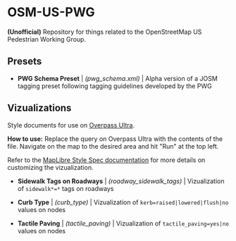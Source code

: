 # OSM-US-PWG

**(Unofficial)** Repository for things related to the OpenStreetMap US Pedestrian Working Group.

## Presets

* **PWG Schema Preset** | *(pwg_schema.xml)* | Alpha version of a JOSM tagging preset following tagging guidelines developed by the PWG

## Vizualizations

Style documents for use on [Overpass Ultra](https://overpass-ultra.us/). 

**How to use:** Replace the query on Overpass Ultra with the contents of the file. Navigate on the map to the desired area and hit "Run" at the top left.

Refer to the [MapLibre Style Spec documentation](https://maplibre.org/maplibre-style-spec/) for more details on customizing the vizualization.

* **Sidewalk Tags on Roadways** | *(roadway_sidewalk_tags)* | Vizualization of `sidewalk*=*` tags on roadways

* **Curb Type** | *(curb_type)* | Vizualization of `kerb=raised|lowered|flush|no` values on nodes

* **Tactile Paving** | *(tactile_paving)* | Vizualization of `tactile_paving=yes|no` values on nodes
